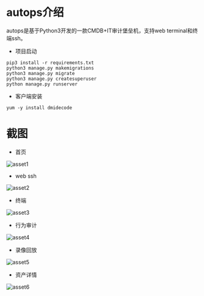 
# autops介绍

autops是基于Python3开发的一款CMDB+IT审计堡垒机，支持web terminal和终端ssh。

- 项目启动

```
pip3 install -r requirements.txt
python3 manage.py makemigrations
python3 manage.py migrate
python3 manage.py createsuperuser
python manage.py runserver
```

- 客户端安装

```
yum -y install dmidecode

```

# 截图

- 首页

![asset1](https://github.com/runcc/autops/blob/master/static/img/asset1.png)

- web ssh

![asset2](https://github.com/runcc/autops/blob/master/static/img/asset2.png)

- 终端

![asset3](https://github.com/runcc/autops/blob/master/static/img/asset3.png)

- 行为审计

![asset4](https://github.com/runcc/autops/blob/master/static/img/asset4.png)

- 录像回放

![asset5](https://github.com/runcc/autops/blob/master/static/img/asset5.png)

- 资产详情

![asset6](https://github.com/runcc/autops/blob/master/static/img/asset6.png)




